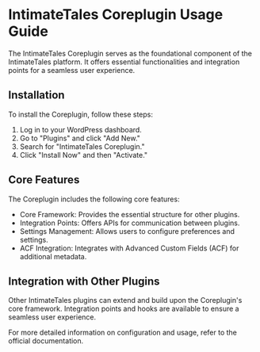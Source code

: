 # IntimateTales Coreplugin Usage Guide

The IntimateTales Coreplugin serves as the foundational component of the IntimateTales platform. It offers essential functionalities and integration points for a seamless user experience.

## Installation

To install the Coreplugin, follow these steps:

1. Log in to your WordPress dashboard.
2. Go to "Plugins" and click "Add New."
3. Search for "IntimateTales Coreplugin."
4. Click "Install Now" and then "Activate."

## Core Features

The Coreplugin includes the following core features:

- Core Framework: Provides the essential structure for other plugins.
- Integration Points: Offers APIs for communication between plugins.
- Settings Management: Allows users to configure preferences and settings.
- ACF Integration: Integrates with Advanced Custom Fields (ACF) for additional metadata.

## Integration with Other Plugins

Other IntimateTales plugins can extend and build upon the Coreplugin's core framework. Integration points and hooks are available to ensure a seamless user experience.

For more detailed information on configuration and usage, refer to the official documentation.
